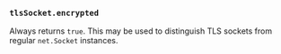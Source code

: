 ### `tlsSocket.encrypted`

<!-- YAML
added: v0.11.4
-->

Always returns `true`. This may be used to distinguish TLS sockets from regular
`net.Socket` instances.
